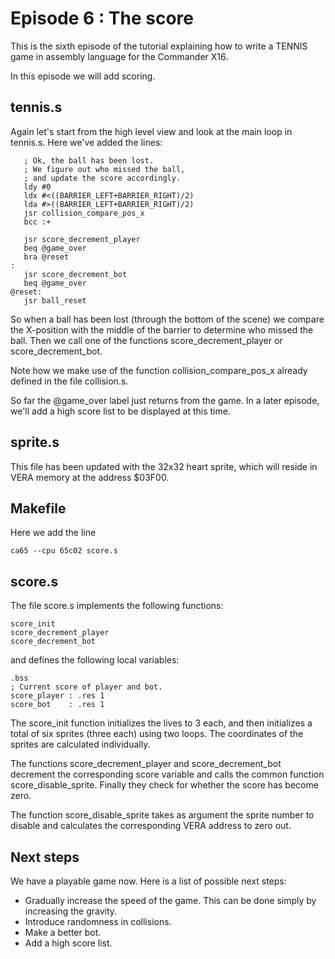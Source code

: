 # Episode 6 : The score

This is the sixth episode of the tutorial explaining how to write a TENNIS
game in assembly language for the Commander X16.

In this episode we will add scoring.

## tennis.s
Again let's start from the high level view and look at the main loop in tennis.s.
Here we've added the lines:

```
   ; Ok, the ball has been lost.
   ; We figure out who missed the ball,
   ; and update the score accordingly.
   ldy #0
   ldx #<((BARRIER_LEFT+BARRIER_RIGHT)/2)
   lda #>((BARRIER_LEFT+BARRIER_RIGHT)/2)
   jsr collision_compare_pos_x
   bcc :+

   jsr score_decrement_player
   beq @game_over
   bra @reset
:
   jsr score_decrement_bot
   beq @game_over
@reset:
   jsr ball_reset
```

So when a ball has been lost (through the bottom of the scene) we compare the
X-position with the middle of the barrier to determine who missed the ball.
Then we call one of the functions score\_decrement\_player or
score\_decrement\_bot.

Note how we make use of the function collision\_compare\_pos\_x already defined
in the file collision.s.

So far the @game\_over label just returns from the game. In a later episode,
we'll add a high score list to be displayed at this time.

## sprite.s
This file has been updated with the 32x32 heart sprite, which will reside in
VERA memory at the address $03F00.

## Makefile
Here we add the line

```
ca65 --cpu 65c02 score.s
```

## score.s
The file score.s implements the following functions:

```
score_init
score_decrement_player
score_decrement_bot
```

and defines the following local variables:

```
.bss
; Current score of player and bot.
score_player : .res 1
score_bot    : .res 1
```

The score\_init function initializes the lives to 3 each, and then initializes
a total of six sprites (three each) using two loops. The coordinates of the
sprites are calculated individually.

The functions score\_decrement\_player and score\_decrement\_bot decrement
the corresponding score variable and calls the common function score\_disable\_sprite.
Finally they check for whether the score has become zero.

The function score\_disable\_sprite takes as argument the sprite number to disable
and calculates the corresponding VERA address to zero out.

## Next steps
We have a playable game now. Here is a list of possible next steps:

* Gradually increase the speed of the game. This can be done simply by
  increasing the gravity. 
* Introduce randomness in collisions.
* Make a better bot.
* Add a high score list.

